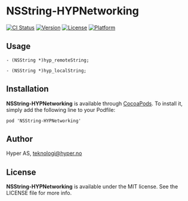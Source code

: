 # NSString-HYPNetworking

[![CI Status](http://img.shields.io/travis/hyperoslo/NSString-HYPNetworking.svg?style=flat)](https://travis-ci.org/hyperoslo/NSString-HYPNetworking)
[![Version](https://img.shields.io/cocoapods/v/NSString-HYPNetworking.svg?style=flat)](http://cocoadocs.org/docsets/NSString-HYPNetworking)
[![License](https://img.shields.io/cocoapods/l/NSString-HYPNetworking.svg?style=flat)](http://cocoadocs.org/docsets/NSString-HYPNetworking)
[![Platform](https://img.shields.io/cocoapods/p/NSString-HYPNetworking.svg?style=flat)](http://cocoadocs.org/docsets/NSString-HYPNetworking)

## Usage

```objc
- (NSString *)hyp_remoteString;

- (NSString *)hyp_localString;
```

## Installation

**NSString-HYPNetworking** is available through [CocoaPods](http://cocoapods.org). To install
it, simply add the following line to your Podfile:

`pod 'NSString-HYPNetworking'`

## Author

Hyper AS, teknologi@hyper.no

## License

**NSString-HYPNetworking** is available under the MIT license. See the LICENSE file for more info.
